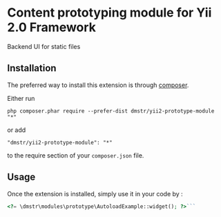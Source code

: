 Content prototyping module for Yii 2.0 Framework
================================================
Backend UI for static files

Installation
------------

The preferred way to install this extension is through [composer](http://getcomposer.org/download/).

Either run

```
php composer.phar require --prefer-dist dmstr/yii2-prototype-module "*"
```

or add

```
"dmstr/yii2-prototype-module": "*"
```

to the require section of your `composer.json` file.


Usage
-----

Once the extension is installed, simply use it in your code by  :

```php
<?= \dmstr\modules\prototype\AutoloadExample::widget(); ?>```